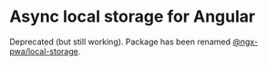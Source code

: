 # Async local storage for Angular

Deprecated (but still working). Package has been renamed [@ngx-pwa/local-storage](https://www.npmjs.com/package/@ngx-pwa/local-storage).